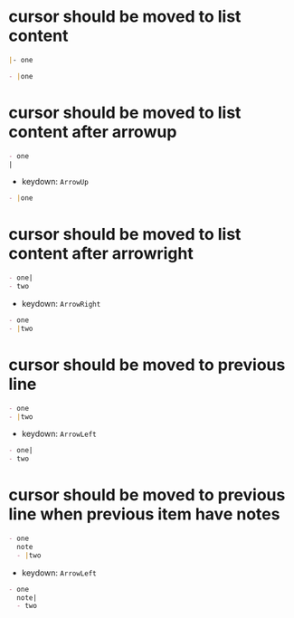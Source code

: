 # cursor should be moved to list content

```md
|- one
```

```md
- |one
```

# cursor should be moved to list content after arrowup

```md
- one
|
```

- keydown: `ArrowUp`

```md
- |one

```

# cursor should be moved to list content after arrowright

```md
- one|
- two
```

- keydown: `ArrowRight`

```md
- one
- |two
```

# cursor should be moved to previous line

```md
- one
- |two
```

- keydown: `ArrowLeft`

```md
- one|
- two
```

# cursor should be moved to previous line when previous item have notes

```md
- one
  note
  - |two
```

- keydown: `ArrowLeft`

```md
- one
  note|
  - two
```
